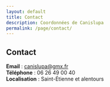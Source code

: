 ```yaml
---
layout: default
title: Contact
description: Coordonnées de Canislupa
permalink: /page/contact/
---
```


## Contact

**Email** : canislupa@gmx.fr  
**Téléphone** : 06 26 49 00 40  
**Localisation** : Saint-Étienne et alentours
